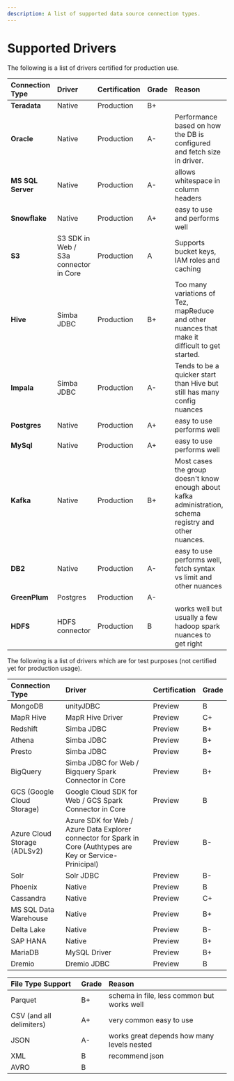 ```yaml
---
description: A list of supported data source connection types.
---
```


# Supported Drivers

The following is a list of drivers certified for production use.

| Connection Type | Driver | Certification | Grade | Reason |
| :--- | :--- | :--- | :--- | :--- |
| **Teradata** | Native | Production | B+ |  |
| **Oracle** | Native | Production | A- | Performance based on how the DB is configured and fetch size in driver. |
| **MS SQL Server** | Native | Production | A- | allows whitespace in column headers |
| **Snowflake** | Native | Production | A+ | easy to use and performs well |
| **S3** | S3 SDK in Web / S3a connector in Core | Production | A | Supports bucket keys, IAM roles and caching |
| **Hive** | Simba JDBC | Production | B+ | Too many variations of Tez, mapReduce and other nuances that make it difficult to get started. |
| **Impala** | Simba JDBC | Production | A- | Tends to be a quicker start than Hive but still has many config nuances |
| **Postgres** | Native | Production | A+ | easy to use performs well |
| **MySql** | Native | Production | A+ | easy to use performs well |
| **Kafka** | Native | Production | B+ | Most cases the group doesn't know enough about kafka administration, schema registry and other nuances. |
| **DB2** | Native | Production | A- | easy to use performs well, fetch syntax vs limit and other nuances |
| **GreenPlum** | Postgres | Production | A- |  |
| **HDFS** | HDFS connector | Production | B | works well but usually a few hadoop spark nuances to get right |

The following is a list of drivers which are for test purposes \(not certified yet for production usage\).

| Connection Type | Driver | Certification | Grade |
| :--- | :--- | :--- | :--- |
| MongoDB | unityJDBC | Preview | B |
| MapR Hive | MapR Hive Driver | Preview | C+ |
| Redshift | Simba JDBC | Preview | B+ |
| Athena | Simba JDBC | Preview | B+ |
| Presto | Simba JDBC | Preview | B+ |
| BigQuery | Simba JDBC for Web / Bigquery Spark Connector in Core | Preview | B+ |
| GCS \(Google Cloud Storage\) | Google Cloud SDK for Web / GCS Spark Connector in Core | Preview | B |
| Azure Cloud Storage \(ADLSv2\) | Azure SDK for Web / Azure Data Explorer connector for Spark in Core \(Authtypes are Key or Service-Prinicipal\) | Preview | B- |
| Solr | Solr JDBC | Preview | B- |
| Phoenix | Native | Preview | B |
| Cassandra | Native | Preview | C+ |
| MS SQL Data Warehouse | Native | Preview | B+ |
| Delta Lake | Native | Preview | B- |
| SAP HANA | Native | Preview | B+ |
| MariaDB | MySQL Driver | Preview | B+ |
| Dremio | Dremio JDBC | Preview | B |

| File Type Support | Grade | Reason |
| :--- | :--- | :--- |
| Parquet | B+ | schema in file, less common but works well |
| CSV \(and all delimiters\) | A+ | very common easy to use |
| JSON | A- | works great depends how many levels nested |
| XML | B | recommend json |
| AVRO | B |  |

